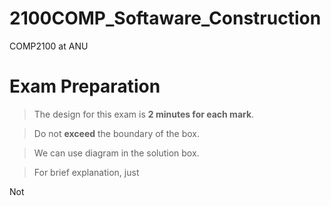 2100COMP_Softaware_Construction
===============================

COMP2100 at ANU



Exam Preparation
============

> The design for this exam is **2 minutes for each mark**.

> Do not **exceed** the boundary of the box.

> We can use diagram in the solution box. 

> For brief explanation, just 


Not